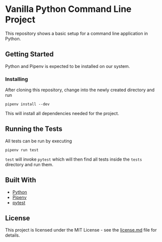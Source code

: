 # Vanilla Python Command Line Project

This repository shows a basic setup for a command line application in Python.


## Getting Started

Python and Pipenv is expected to be installed on our system.


### Installing

After cloning this repository, change into the newly created directory and run

```
pipenv install --dev
```

This will install all dependencies needed for the project.


## Running the Tests

All tests can be run by executing

```
pipenv run test
```

`test` will invoke `pytest` which will then find all tests inside the `tests` directory and run them.


## Built With

- [Python](https://www.python.org)
- [Pipenv](https://github.com/pypa/pipenv)
- [pytest](https://docs.pytest.org/en/latest)


## License

This project is licensed under the MIT License - see the [license.md](license.md) file for details.

